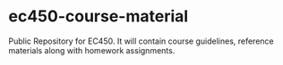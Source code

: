 # ec450-course-material
Public Repository for EC450. It will contain course guidelines, reference materials along with homework assignments. 
